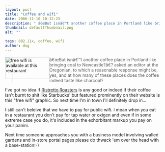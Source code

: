 ```yaml
---
layout: post
title: "Coffee and wifi"
date: 2006-11-10 10:12:23
description: " â€œBut isnâ€™t another coffee place in Portland like bringing coal to Newcastle?â€? asked an editor at the Oregonian, to which a reasonable response might be, yes, and at how many of these places does the coffee indeed taste like&#8230;"
thumbnail: defaultThumbnail.png
alt: ""

tags: 802.11x, coffee, wifi
author: dug
---
```


<p><img src="http://www.donkeyontheedge.com/i/freewifi.gif" alt="free wifi is available at this restaurant" height="72" width="144" class="left" style="float:left" /></p>

<blockquote><p>â€œBut isnâ€™t another coffee place in Portland like bringing coal to Newcastle?â€? asked an editor at the Oregonian, to which a reasonable response might be, yes, and at how many of these places does the coffee indeed taste like charcoal?</p></blockquote>

<p>I've got no idea if <a title="Ristretto Roasters" href="http://www.ristrettoroasters.com/">Ristretto Roasters</a> is any good or indeed if their coffee isn't burnt to shit like Starbucks' but featured prominently on their website is this "free wifi" graphic. So next time I'm in town I'll definitely drop in...</p>

<p>I still can't beleive that we have to pay for public wifi. I mean when you eat in a restaurant you don't pay for tap water or oxigen and even if in some extreme case you do, it's included in the exhorbitant markup you pay on your panini.</p>

<p>Next time someone approaches you with a business model involving walled gardens and in-store portal pages please do thwack 'em over the head with a base-station:-)</p>
